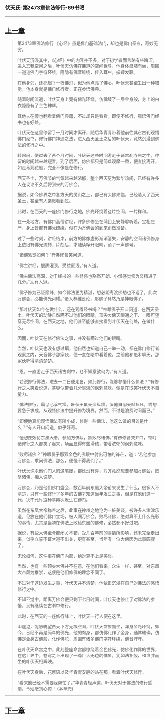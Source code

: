 ### 伏天氏-第2473章佛法修行-69书吧

--------
[上一章](./70525daf623d5661d0841657efca38a7.md)
--------


>
>
>
>第2473章佛法修行
>《心经》虽是佛门基础法门，却也是佛门圣典，奇妙无穷。
>
>叶伏天沉浸其中，《心经》中的内容并不多，对于初学者而言略有些晦涩，进入忘我空间之后，叶伏天仿佛在佛道的空间世界，他身体盘膝而坐，周围一道道佛门字符环绕，隐隐有佛音缭绕，传入耳中，振聋发聩。
>
>在他身旁，还亮起了一盏佛灯，似为他点亮了佛心，叶伏天甚至生出一种错觉，他本身就是佛门修行者，正在参悟佛典。
>
>随着时间流逝，叶伏天身上竟有佛光环绕，仿佛镀了一层金身般，身上的白衣隐隐有了金色神辉。
>
>其他人在旁也翻看着佛门典籍，不过却只是看看，即便不修行，观悟佛门经书也有好处。
>
>叶伏天在这里停留了一月时间才离开，随后华青青带着他前往其它古刹观悟佛门经书，修行佛门神通之法，进入西天圣土之后的叶伏天，竟然沉浸到佛法的修行之中。
>
>转眼间，便过去了两个月时间，叶伏天这些时间游走于诸古刹寺庙之中，停留的时间越来越短暂，到了后面，仿佛都只是简单观摩一番，便直接离开，如走马观花般，完全不像是在修行。
>
>西天圣土，万佛节的气氛越来越浓郁，整个西天更为繁华热闹，已经有许多人在议论不久后将到来的万佛会。
>
>据说，如今佛界之中各方天的灵山之上，都已有大佛来临，已经踏入了西天圣土，甚至有人亲眼看到过。
>
>此时，在西天的一座佛门修行之地，佛光环绕着这片空间，一片祥和。
>
>在一处地方，有佛门高僧讲经，许多佛修坐在蒲团上安静聆听着，宝相庄严，身上皆都有佛光缭绕，似在为万佛会的到来而做准备。
>
>过了一些时刻，讲经结束，前方的佛像虚影渐渐消失，安静的空间诸佛修身上依旧有佛光流转，片刻后，才陆续睁开眼睛，诵了一声佛号。
>
>“诸佛感觉如何？”有佛修含笑问道。
>
>“佛主讲经，醍醐灌顶，受益匪浅。”有人道。
>
>“佛主佛法高深，对于经书的一些疑惑也豁然开朗，小僧感觉修为又精进了几分。”又有人道。
>
>“佛子修为已证巅峰，如今佛法更为精湛，想必距离渡佛劫也不远了，此次万佛会，必能佛光闪耀。”诸人恭维议论，那佛子赫然乃是神眼佛子。
>
>“那叶伏天如今在做什么，还在观看经书吗？”神眼佛子开口问道，在西天圣土，叶伏天的动静自然瞒不过他们的眼睛，顶尖大佛天眼通之下，一眼可望穿无尽空间，在西天之地，他们甚至能够直接看到叶伏天在何处，在做什么。
>
>因而，叶伏天在修行佛法之事，并没有瞒过他们的眼睛。
>
>当然，叶伏天也没有想过瞒，他自然也知道自己一举一动，都在佛门修行者观察之内，天音佛子那家伙，便一直在暗中看着他，之前他和愚木聊天，那家伙听得清清楚楚。
>
>“恩，一直游走于西天诸古刹中，也不知意欲何为。”有人道。
>
>“若说修行佛法，进去一二日便走出，如此修行，能够参悟什么佛法？”有修行之人笑着说道，笑容似带着几分淡淡的讽刺意味，像是在取笑叶伏天不自量力。
>
>“佛法修行，最忌心浮气躁，叶伏天虽天资纵横，但他自诩天赋超凡，或想要急于求成，从观悟佛法中提升修为境界，然而，不过是浪费时间而已。”
>
>“即便他真能观悟佛法有所小成，修得一些佛法，他这么做的目的是什么？”有人开口问道，似乎好奇。
>
>“他想要效仿东凰大帝，参加万佛法，欲败尽诸佛。”有佛修含笑开口，顿时诸修行之人都笑了起来，场面显得有些滑稽，带着浓郁的讽刺意味。
>
>“败尽诸佛？”神眼佛子那双金色的佛眼中射出可怕的锋芒，道：“若他参加万佛会，求问佛法，那么，便怪不得我们了。”
>
>叶伏天诛杀他们门人的这笔账，都还没有算，对方竟然想要参加万佛会，败尽诸佛，痴人说梦。
>
>万佛会，乃是他们佛门盛会，数百年前东凰大帝前来发生了什么，很多人不清楚，只有一些修行了多年的古佛才知道当年发生之事，但是在他们这一代，决不允许这种事再次发生在佛门。
>
>虽然在东凰大帝称帝之后，此事在神州之地沦为一桩美谈，被许多人津津乐道，但放在他们佛门立场，被人闯万佛会，败尽诸佛，绝对算不上什么光彩的事情，尤其是当初在佛法上败给东凰的佛修，必然都不好过吧。
>
>据说，有些大佛至今都闭关不错，受几百年前的事情所影响，还未完全走出来，似乎立誓不证大道不出关，更有甚至，当年有一位大佛因为此事圆寂了。
>
>无论如何，这件事在佛门内部，绝对算不上是美谈。
>
>当然，也有一些顶尖大佛并不在意，在他们看来，众生一样，甚至，对东凰大帝颇为推崇，这便是他们修佛的理念不同了。
>
>不过对于这边发生之事，叶伏天并不清楚，他依旧沉浸在自己对佛法的感悟修行之中。
>
>不知不觉中，距离万佛会便只剩下七日时间，叶伏天也停止了对佛法的参悟，没有继续在古刹中修行。
>
>此时，在西天的一座修行峰上，叶伏天一行人便在这里。
>
>山崖边，能够眺望西天下方无垠空间，叶伏天盘膝而坐，浑身金光环绕，如今，已经不再是简单的佛光，他的肉身，都仿佛化作了金身，通体璀璨，仿佛是金身古佛般，化作佛陀，周围有诸多佛门字符环绕，佛音阵阵。
>
>在叶伏天命宫之中，此刻整座命宫都缭绕着金色佛光，仿佛化作佛的世界，在这世界中，苍穹之上出现了一尊巨大无边的佛影，犹如法相般，和盘膝而坐的叶伏天相辉映。
>
>在叶伏天身后，花解语以及华青青安静的站在那，看着叶伏天修行。
>
>“看来他已经不需要我帮忙了。”华青青轻声道，叶伏天对于佛法的修行感悟，令她感到心惊！
>(本章完)
>
>

--------
[下一章](./78764af44046b37b54b49f8aef35eec5.md)
--------
